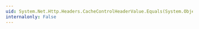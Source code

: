 ```yaml
---
uid: System.Net.Http.Headers.CacheControlHeaderValue.Equals(System.Object)
internalonly: False
---
```

